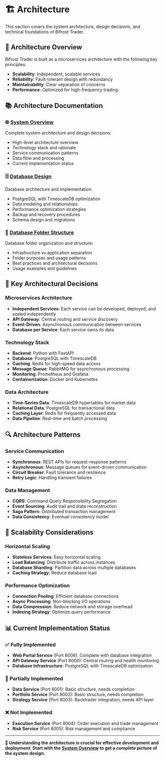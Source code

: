 # 🏗️ Architecture

This section covers the system architecture, design decisions, and technical foundations of Bifrost Trader.

## 🎯 **Architecture Overview**

Bifrost Trader is built as a microservices architecture with the following key principles:
- **Scalability**: Independent, scalable services
- **Reliability**: Fault-tolerant design with redundancy
- **Maintainability**: Clear separation of concerns
- **Performance**: Optimized for high-frequency trading

## 📚 **Architecture Documentation**

### **🌐 [System Overview](overview.md)**
Complete system architecture and design decisions:
- High-level architecture overview
- Technology stack and rationale
- Service communication patterns
- Data flow and processing
- Current implementation status

### **🗄️ [Database Design](database.md)**
Database architecture and implementation:
- PostgreSQL with TimescaleDB optimization
- Data modeling and relationships
- Performance optimization strategies
- Backup and recovery procedures
- Schema design and migrations

### **📁 [Database Folder Structure](database-folder-structure.md)**
Database folder organization and structure:
- Infrastructure vs application separation
- Folder purposes and usage patterns
- Best practices and architectural decisions
- Usage examples and guidelines

## 🎯 **Key Architectural Decisions**

### **Microservices Architecture**
- **Independent Services**: Each service can be developed, deployed, and scaled independently
- **API Gateway**: Central routing and service discovery
- **Event-Driven**: Asynchronous communication between services
- **Database per Service**: Each service owns its data

### **Technology Stack**
- **Backend**: Python with FastAPI
- **Database**: PostgreSQL with TimescaleDB
- **Caching**: Redis for high-speed data access
- **Message Queue**: RabbitMQ for asynchronous processing
- **Monitoring**: Prometheus and Grafana
- **Containerization**: Docker and Kubernetes

### **Data Architecture**
- **Time-Series Data**: TimescaleDB hypertables for market data
- **Relational Data**: PostgreSQL for transactional data
- **Caching Layer**: Redis for frequently accessed data
- **Data Pipeline**: Real-time and batch processing

## 🔍 **Architecture Patterns**

### **Service Communication**
- **Synchronous**: REST APIs for request-response patterns
- **Asynchronous**: Message queues for event-driven communication
- **Circuit Breaker**: Fault tolerance and resilience
- **Retry Logic**: Handling transient failures

### **Data Management**
- **CQRS**: Command Query Responsibility Segregation
- **Event Sourcing**: Audit trail and state reconstruction
- **Saga Pattern**: Distributed transaction management
- **Data Consistency**: Eventual consistency model

## 🚀 **Scalability Considerations**

### **Horizontal Scaling**
- **Stateless Services**: Easy horizontal scaling
- **Load Balancing**: Distribute traffic across instances
- **Database Sharding**: Partition data across multiple databases
- **Caching Strategy**: Reduce database load

### **Performance Optimization**
- **Connection Pooling**: Efficient database connections
- **Async Processing**: Non-blocking I/O operations
- **Data Compression**: Reduce network and storage overhead
- **Indexing Strategy**: Optimize query performance

## 📊 **Current Implementation Status**

### **✅ Fully Implemented**
- **Web Portal Service** (Port 8006): Complete with database integration
- **API Gateway Service** (Port 8000): Central routing and health monitoring
- **Database Infrastructure**: PostgreSQL with TimescaleDB optimization

### **🔄 Partially Implemented**
- **Data Service** (Port 8001): Basic structure, needs completion
- **Portfolio Service** (Port 8002): Basic structure, needs completion
- **Strategy Service** (Port 8003): Backtrader integration, needs API layer

### **❌ Not Implemented**
- **Execution Service** (Port 8004): Order execution and trade management
- **Risk Service** (Port 8005): Risk management and compliance

---

**🎯 Understanding the architecture is crucial for effective development and deployment. Start with the [System Overview](overview.md) to get a complete picture of the system design.**
